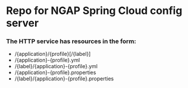 # Repo for NGAP Spring Cloud config server #

### The HTTP service has resources in the form:  ###

 * /{application}/{profile}[/{label}]
 * /{application}-{profile}.yml
 * /{label}/{application}-{profile}.yml
 * /{application}-{profile}.properties
 * /{label}/{application}-{profile}.properties

